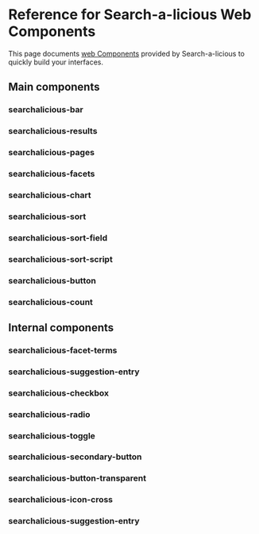 # Reference for Search-a-licious Web Components

This page documents [web Components](https://developer.mozilla.org/en-US/docs/Web/API/Web_components)
provided by Search-a-licious
to quickly build your interfaces.

## Main components

### searchalicious-bar

<api-viewer src="./dist/custom-elements.json" only="searchalicious-bar"></api-viewer>

### searchalicious-results
<api-viewer src="./dist/custom-elements.json" only="searchalicious-results"></api-viewer>

### searchalicious-pages

<api-viewer src="./dist/custom-elements.json" only="searchalicious-pages">

### searchalicious-facets

<api-viewer src="./dist/custom-elements.json" only="searchalicious-sort">

### searchalicious-chart

<api-viewer src="./dist/custom-elements.json" only="searchalicious-chart">

### searchalicious-sort

<api-viewer src="./dist/custom-elements.json" only="searchalicious-sort">

### searchalicious-sort-field

<api-viewer src="./dist/custom-elements.json" only="searchalicious-field">

### searchalicious-sort-script

<api-viewer src="./dist/custom-elements.json" only="searchalicious-script">

### searchalicious-button

<api-viewer src="./dist/custom-elements.json" only="searchalicious-button">

### searchalicious-count

<api-viewer src="./dist/custom-elements.json" only="searchalicious-count">


## Internal components

### searchalicious-facet-terms

<api-viewer src="./dist/custom-elements.json" only="searchalicious-facet-terms">

### searchalicious-suggestion-entry

<api-viewer src="./dist/custom-elements.json" only="searchalicious-suggestion-entry">

### searchalicious-checkbox

<api-viewer src="./dist/custom-elements.json" only="searchalicious-checkbox">

### searchalicious-radio

<api-viewer src="./dist/custom-elements.json" only="searchalicious-radio">

### searchalicious-toggle

<api-viewer src="./dist/custom-elements.json" only="searchalicious-toggle">

### searchalicious-secondary-button

<api-viewer src="./dist/custom-elements.json" only="searchalicious-secondary-button">

### searchalicious-button-transparent

<api-viewer src="./dist/custom-elements.json" only="searchalicious-button-transparent">

### searchalicious-icon-cross

<api-viewer src="./dist/custom-elements.json" only="searchalicious-icon-cross">

### searchalicious-suggestion-entry

<api-viewer src="./dist/custom-elements.json" only="searchalicious-suggestion-entry">


<!-- api-viewer element library -->
<script type="module" src="https://jspm.dev/api-viewer-element"></script>
